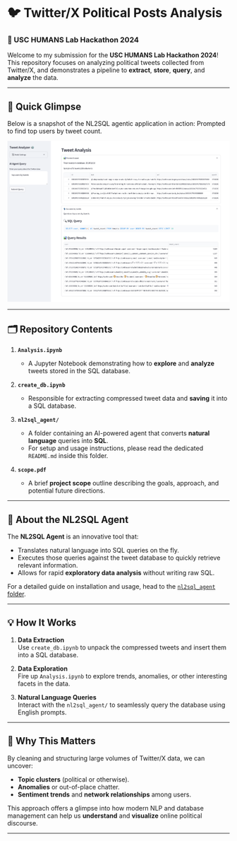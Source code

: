 # 🐦 Twitter/X Political Posts Analysis  
### 🚀 USC HUMANS Lab Hackathon 2024

Welcome to my submission for the **USC HUMANS Lab Hackathon 2024**!  
This repository focuses on analyzing political tweets collected from Twitter/X, and demonstrates a pipeline to **extract**, **store**, **query**, and **analyze** the data. 

---

## 📸 Quick Glimpse

Below is a snapshot of the NL2SQL agentic application in action:
Prompted to find top users by tweet count.

![App Screenshot](./images/nl2sql.png)

---

## 🗂 Repository Contents

1. **`Analysis.ipynb`**  
   - A Jupyter Notebook demonstrating how to **explore** and **analyze** tweets stored in the SQL database.
   
2. **`create_db.ipynb`**  
   - Responsible for extracting compressed tweet data and **saving** it into a SQL database.

3. **`nl2sql_agent/`**  
   - A folder containing an AI-powered agent that converts **natural language** queries into **SQL**.  
   - For setup and usage instructions, please read the dedicated `README.md` inside this folder.

4. **`scope.pdf`**  
   - A brief **project scope** outline describing the goals, approach, and potential future directions.

---

## 🤖 About the NL2SQL Agent

The **NL2SQL Agent** is an innovative tool that:
- Translates natural language into SQL queries on the fly.
- Executes those queries against the tweet database to quickly retrieve relevant information.
- Allows for rapid **exploratory data analysis** without writing raw SQL.

For a detailed guide on installation and usage, head to the [`nl2sql_agent` folder](./nl2sql_agent/README.md).

---

## 💡 How It Works

1. **Data Extraction**  
   Use `create_db.ipynb` to unpack the compressed tweets and insert them into a SQL database.
   
2. **Data Exploration**  
   Fire up `Analysis.ipynb` to explore trends, anomalies, or other interesting facets in the data.
   
3. **Natural Language Queries**  
   Interact with the `nl2sql_agent/` to seamlessly query the database using English prompts.

---

## 🎯 Why This Matters

By cleaning and structuring large volumes of Twitter/X data, we can uncover:
- **Topic clusters** (political or otherwise).
- **Anomalies** or out-of-place chatter.
- **Sentiment trends** and **network relationships** among users.  

This approach offers a glimpse into how modern NLP and database management can help us **understand** and **visualize** online political discourse.

---

